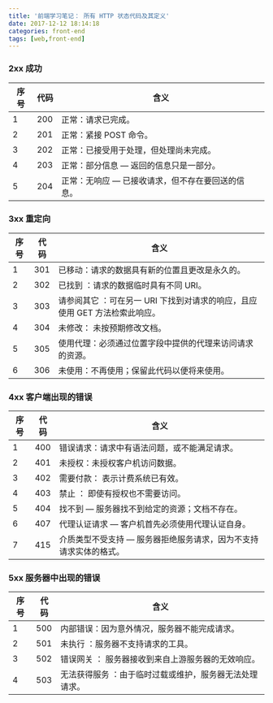 ```yaml
---
title: '前端学习笔记： 所有 HTTP 状态代码及其定义'
date: 2017-12-12 18:14:18
categories: front-end
tags: [web,front-end] 
---
```

### 2xx  成功 
序号|代码|含义
---|---|---
1|200|  正常：请求已完成。  
2|201|  正常：紧接 POST 命令。  
3|202|  正常：已接受用于处理，但处理尚未完成。  
4|203|  正常：部分信息 — 返回的信息只是一部分。  
5|204|  正常：无响应 — 已接收请求，但不存在要回送的信息。  
<!--more-->
### 3xx  重定向
序号|代码|含义
---|---|---
1|301|  已移动：请求的数据具有新的位置且更改是永久的。  
2|302|  已找到 ：请求的数据临时具有不同 URI。  
3|303|  请参阅其它 ：可在另一 URI 下找到对请求的响应，且应使用 GET 方法检索此响应。  
4|304|  未修改： 未按预期修改文档。  
5|305|  使用代理：必须通过位置字段中提供的代理来访问请求的资源。  
6|306|  未使用：不再使用；保留此代码以便将来使用。  

### 4xx  客户端出现的错误
序号|代码|含义
---|---|---
1|400|  错误请求：请求中有语法问题，或不能满足请求。  
2|401|  未授权：未授权客户机访问数据。  
3|402|  需要付款： 表示计费系统已有效。  
4|403|  禁止 ： 即使有授权也不需要访问。  
5|404|  找不到 — 服务器找不到给定的资源；文档不存在。  
6|407|  代理认证请求 — 客户机首先必须使用代理认证自身。  
7|415|  介质类型不受支持 — 服务器拒绝服务请求，因为不支持请求实体的格式。  

### 5xx  服务器中出现的错误 
序号|代码|含义
---|---|---
1|500|  内部错误：因为意外情况，服务器不能完成请求。  
2|501|  未执行 ：服务器不支持请求的工具。  
3|502|  错误网关 ： 服务器接收到来自上游服务器的无效响应。  
4|503|  无法获得服务 ：由于临时过载或维护，服务器无法处理请求。


